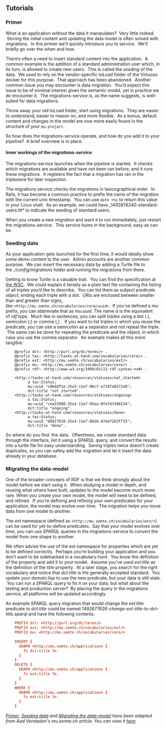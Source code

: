 ## Tutorials
### Primer

What is an application without the data it manipulates?  Very little indeed.  Storing the initial content and updating the data model is often solved with migrations.  In this primer we’ll quickly introduce you to service.  We’ll briefly go over the when and how.

There’s often a need to insert standard content into the application.  A common example is the addition of a standard administration user which, in its turn, is allowed to create new users.  This is called the *seeding* of the data.  We used to rely on the vendor-specific toLoad folder of the Virtuoso docker for this purpose.  That approach has been abandoned.  Another common issue you may encounter is data migration.  You’d expect this issue to be of minimal interest given the semantic model, yet in practice we do encounter it.  The migrations-service is, as the name suggests, is well-suited for data migrations.

Throw away your old toLoad folder, start using migrations.  They are easier to understand, easier to reason on, and more flexible.  As a bonus, default content and changes in the model are now more easily found in the structure of your `mu-project`.

So how does the migrations-service operate, and how do you add it to your pipeline?  A brief overview is in place.

#### Inner workings of the migrations-service
The migrations-service launches when the pipeline is started.  It checks which migrations are available and have not been ran before, and it runs these migrations.  It registers the fact that a migration has ran in the triplestore for later inspection.

The migrations service checks the migrations in lexicographical order.  In Rails, it has become a common practice to prefix the name of the migration with the current unix timestamp.  You can use *`date +%s`* to return this value in your Linux shell.  As an example, we could have _1492676240-standard-users.ttl* to indicate the seeding of standard users.

When you create a new migration and want it to run immediately, just restart the migrations-service.  This service hums in the background, easy as can be.

### Seeding data
As your application gets launched for the first time, it would ideally show some demo content to the user.  Admin accounts are another common purpose.  We can insert the necessary data by adding a Turtle file to the *./config/migrations* folder and running the migrations from there.

Getting to know Turtle is a valuable trait.  You can find the specification at [the W3C](https://www.w3.org/TR/turtle/).  We could explain it tersely as a plain text file containing the listing of all triples you’d like to describe.  You can list them as *subject predicate object*, ending each triple with a dot.  URIs are enclosed between smaller than and greater than signs, like *`<http://mu.semte.ch/vocabularies/core/uuid>`*.  If you’ve defined a *mu* prefix, you can abbreviate that as *mu:uuid*. The name *a* is the equivalent of *rdf:type*.  Much like in sentences, you can split triples using a dot (.), semicolon (;) or comma (,) .  If you want to list triples in which you reuse the predicate, you can use a semicolon as a separator and not repeat the triple.  The same can be done for repeating the predicate and the object, in which case you use the comma separator.  An example makes all this more tangible:

```t
    @prefix dct: <http://purl.org/dc/terms/> .
    @prefix tac: <http://tasks-at-hand.com/vocabularies/core/> .
    @prefix ext: <http://mu.semte.ch/vocabularies/ext/> .
    @prefix mu: <http://mu.semte.ch/vocabularies/core/> .
    @prefix rdf: <http://www.w3.org/1999/02/22-rdf-syntax-ns#> .
    
    <http://tasks-at-hand.com/resources/statuses/not_started>
          a tac:Status;
          mu:uuid "c864df1e-25a3-11e7-96cf-a71dfa8572e8";
          dct:title "not started".
    <http://tasks-at-hand.com/resources/statuses/ongoing>
          a tac:Status;
          mu:uuid "cea22080-25a3-11e7-95ea-0fe743380224";
          dct:title "ongoing".
    <http://tasks-at-hand.com/resources/statuses/done>
          a tac:Status;
          mu:uuid "d681f618-25a3-11e7-8b26-47ee72b3ff33";
          dct:title "done".
```

So where do you find  the data.  Oftentimes, we create standard data through the interface, list it using a SPARQL query, and convert the results into a turtle file for easy understanding.  Saving triples twice doesn’t create duplicates, so you can safely add the migration and let it insert the data already in your database.

### Migrating the data-model

One of the broader concepts of RDF is that we think strongly about the model before we start using it.  When studying a model in depth, and reusing what others have built, updates to the model become much more rare. When you create your own model, the model will need to be defined, and refined.  If you’re defining and refining your own predicates for your application, the model may evolve over time.  The migration helps you move data from one model to another.

The *ext* namespace (defined as *`<http://mu.semte.ch/vocabularies/ext/>`*) can be used for yet-to-define predicates.  Say that your model evolves over time, you can use SPARQL queries in the migrations-service to convert the model from one shape to another.

We often advise the use of the ext namespace for properties which are yet to be defined correctly.  Perhaps you’re building your application and you don’t want to be sidetracked in a vocabulary-hunt.  You know the definition of the property and add it to your model.  Assume you’ve used *ext:title* as the definition of the title property.  At a later stage, you search for the right vocabulary and notice that *dct:title* is the generally accepted standard.  You update your *domain.lisp* to use the new predicate, but your data is still stale.  You can run a SPARQL query to fix it on your data, but what about the testing and production server?  By placing the query in the migrations service, all platforms will be updated accordingly.

An example SPARQL query migration that would change the *ext:title* predicate to *dct:title* could be named *1492677626-change-ext-title-to-dct-title.sparql* and have the following contents:
```conf
    PREFIX dct: <http://purl.org/dc/terms/>
    PREFIX ext: <http://mu.semte.ch/vocabularies/ext/>
    PREFIX mu: <http://mu.semte.ch/vocabularies/core/>
    
    INSERT {
      GRAPH <http://mu.semte.ch/application> {
        ?s dct:title ?o.
      }
    }
    DELETE {
      GRAPH <http://mu.semte.ch/application> {
        ?s ext:title ?o.
      }
    }
    WHERE {
      GRAPH <http://mu.semte.ch/application> {
        ?s ext:title ?o.
      }
    }
```

*[Primer](#primer), [Seeding data](#seeding-data) and [Migrating the data-model](#migrating-the-data-model) have been adapted from Aad Versteden's mu.semte.ch article. You can view it [here](https://mu.semte.ch/2017/04/20/data-seeding-and-migration-with-the-migrations-service/)*
